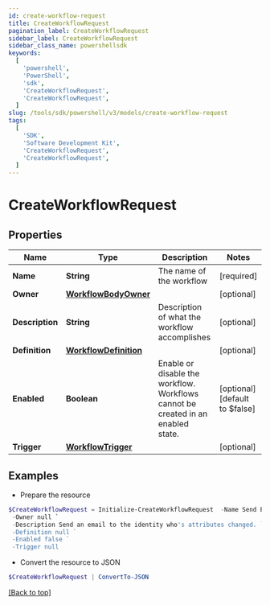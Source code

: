 ```yaml
---
id: create-workflow-request
title: CreateWorkflowRequest
pagination_label: CreateWorkflowRequest
sidebar_label: CreateWorkflowRequest
sidebar_class_name: powershellsdk
keywords:
  [
    'powershell',
    'PowerShell',
    'sdk',
    'CreateWorkflowRequest',
    'CreateWorkflowRequest',
  ]
slug: /tools/sdk/powershell/v3/models/create-workflow-request
tags:
  [
    'SDK',
    'Software Development Kit',
    'CreateWorkflowRequest',
    'CreateWorkflowRequest',
  ]
---
```


# CreateWorkflowRequest

## Properties

| Name | Type | Description | Notes |
| --- | --- | --- | --- |
| **Name** | **String** | The name of the workflow | [required] |
| **Owner** | [**WorkflowBodyOwner**](workflow-body-owner) |  | [optional] |
| **Description** | **String** | Description of what the workflow accomplishes | [optional] |
| **Definition** | [**WorkflowDefinition**](workflow-definition) |  | [optional] |
| **Enabled** | **Boolean** | Enable or disable the workflow. Workflows cannot be created in an enabled state. | [optional] [default to $false] |
| **Trigger** | [**WorkflowTrigger**](workflow-trigger) |  | [optional] |

## Examples

- Prepare the resource

```powershell
$CreateWorkflowRequest = Initialize-CreateWorkflowRequest  -Name Send Email `
 -Owner null `
 -Description Send an email to the identity who's attributes changed. `
 -Definition null `
 -Enabled false `
 -Trigger null
```

- Convert the resource to JSON

```powershell
$CreateWorkflowRequest | ConvertTo-JSON
```

[[Back to top]](#)
